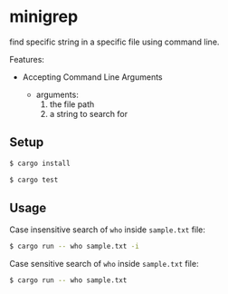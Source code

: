 # minigrep

find specific string in a specific file using command line.

Features:

- Accepting Command Line Arguments

  - arguments:
    1. the file path
    2. a string to search for

## Setup

```sh
$ cargo install

$ cargo test
```

## Usage

Case insensitive search of `who` inside `sample.txt` file:

```sh
$ cargo run -- who sample.txt -i
```

Case sensitive search of `who` inside `sample.txt` file:

```sh
$ cargo run -- who sample.txt
```

